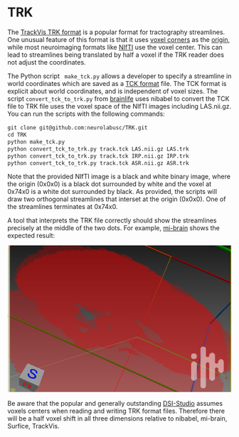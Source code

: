 # TRK

The [TrackVis TRK format](https://trackvis.org/docs/?subsect=fileformat) is a popular format for tractography streamlines. One unusual feature of this format is that it uses [voxel corners](https://github.com/nipy/nibabel/blob/0e925abb15e2dfbeecaaca4e7c2479b9d3e2cec0/nibabel/streamlines/trk.py#L90) as the [origin](https://github.com/imeka/trk-io/blob/6f789361a5ebf204bda02b6e05e93c9d8065189d/src/cheader.rs#L162), while most neuroimaging formats like [NIfTI](https://nifti.nimh.nih.gov/pub/dist/src/niftilib/nifti1.h) use the voxel center. This can lead to streamlines being translated by half a voxel if the TRK reader does not adjust the coordinates.

The Python script ` make_tck.py` allows a developer to specify a streamline in world coordinates which are saved as a [TCK format](https://mrtrix.readthedocs.io/en/dev/getting_started/image_data.html#tracks-file-format-tck) file. The TCK format is explicit about world coordinates, and is independent of voxel sizes. The script `convert_tck_to_trk.py` from [brainlife](https://github.com/brainlife/app-convert-tck-to-trk) uses nibabel to convert the TCK file to TRK file uses the voxel space of the NIfTI images including LAS.nii.gz. You can run the scripts with the following commands:

```
git clone git@github.com:neurolabusc/TRK.git 
cd TRK
python make_tck.py
python convert_tck_to_trk.py track.tck LAS.nii.gz LAS.trk
python convert_tck_to_trk.py track.tck IRP.nii.gz IRP.trk
python convert_tck_to_trk.py track.tck ASR.nii.gz ASR.trk
```

Note that the provided NIfTI image is a black and white binary image, where the origin (0x0x0) is a black dot surrounded by white and the voxel at 0x74x0 is a white dot surrounded by black. As provided, the scripts will draw two orthogonal streamlines that interset at the origin (0x0x0). One of the streamlines terminates at 0x74x0.

A tool that interprets the TRK file correctly should show the streamlines precisely at the middle of the two dots. For example, [mi-brain](https://github.com/imeka/mi-brain/releases/tag/2020.04.09) shows the expected result:

![MRI](mi-brain.png)

Be aware that the popular and generally outstanding [DSI-Studio](https://dsi-studio.labsolver.org/) assumes voxels centers when reading and writing TRK format files. Therefore there will be a half voxel shift in all three dimensions relative to nibabel, mi-brain, Surfice, TrackVis.